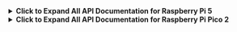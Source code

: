 <details>
  <summary><b>Click to Expand All API Documentation for Raspberry Pi 5</b></summary>

---

### modules
- [camera](code/raspberry-pi-5/src/modules/camera/README.md)
- [i2c_master](code/raspberry-pi-5/src/modules/i2c_master/README.md)
- [lidar](code/raspberry-pi-5/src/modules/lidar/README.md)
- [pico2](code/raspberry-pi-5/src/modules/pico2/README.md)

---

### processors
- [camera](code/raspberry-pi-5/src/processors/camera/README.md)
- [combined](code/raspberry-pi-5/src/processors/combined/README.md)
- [lidar](code/raspberry-pi-5/src/processors/lidar/README.md)

---

### types
- [types](code/raspberry-pi-5/src/types/README.md)

---

### utils
- [direction](code/raspberry-pi-5/src/utils/direction/README.md)
- [log_reader](code/raspberry-pi-5/src/utils/log_reader/README.md)
- [logger](code/raspberry-pi-5/src/utils/logger/README.md)
- [pid_controller](code/raspberry-pi-5/src/utils/pid_controller/README.md)
- [ring_buffer](code/raspberry-pi-5/src/utils/ring_buffer/README.md)

---

</details>

<details>
  <summary><b>Click to Expand All API Documentation for Raspberry Pi Pico 2</b></summary>

---

### external
- [external](raspberry-pi-pico-2/external/README.md)

---

### src/modules/controllers
- [bno085](raspberry-pi-pico-2/src/modules/controllers/bno085/README.md)
- [motor](raspberry-pi-pico-2/src/modules/controllers/motor/README.md)
- [servo](raspberry-pi-pico-2/src/modules/controllers/servo/README.md)

---

### src/modules
- [i2c_slave](raspberry-pi-pico-2/src/modules/i2c_slave/README.md)

---

</details>
